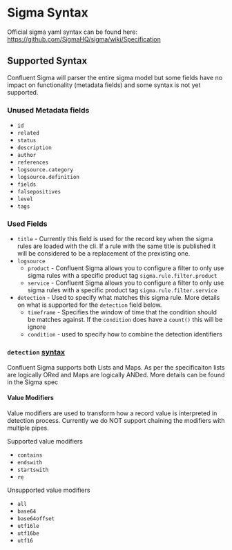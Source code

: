 # Sigma Syntax

Official sigma yaml syntax can be found here: https://github.com/SigmaHQ/sigma/wiki/Specification

## Supported Syntax

Confluent Sigma will parser the entire sigma model but some fields have no impact on functionality (metadata fields) and
some syntax is not yet supported.

### Unused Metadata fields
* `id`
* `related`
* `status`
* `description`
* `author`
* `references`
* `logsource.category`
* `logsource.definition`
* `fields`
* `falsepositives`
* `level`
* `tags`

### Used Fields

* `title` - Currently this field is used for the record key when the sigma rules are loaded with the cli.  If a rule
  with the same title is published it will be considered to be a replacement of the prexisting one.
* `logsource`
  * `product` - Confluent Sigma allows you to configure a filter to only use sigma rules with a specific product tag
    `sigma.rule.filter.product`
  * `service` - Confluent Sigma allows you to configure a filter to only use sigma rules with a specific product tag
    `sigma.rule.filter.service`
* `detection` - Used to specify what matches this sigma rule.  More details on what is supported for the `detection` 
    field below.
  * `timeframe` - Specifies the window of time that the condition should be matches against.  If the `condition` does
  have a `count()` this will be ignore
  * `condition` - used to specify how to combine the detection identifiers 

### `detection` [syntax](https://github.com/SigmaHQ/sigma/wiki/Specification#detection)

Confluent Sigma supports both Lists and Maps. As per the specificaiton lists are logically ORed and Maps are logically 
ANDed.  More details can be found in the Sigma spec

#### Value Modifiers

Value modifiers are used to transform how a record value is interpreted in detection process.  Currently we do NOT 
support chaining the modifiers with multiple pipes.

Supported value modifiers

* `contains`
* `endswith`
* `startswith`
* `re` 

Unsupported value modifiers

* `all`
* `base64`
* `base64offset`
* `utf16le`
* `utf16be`
* `utf16`
